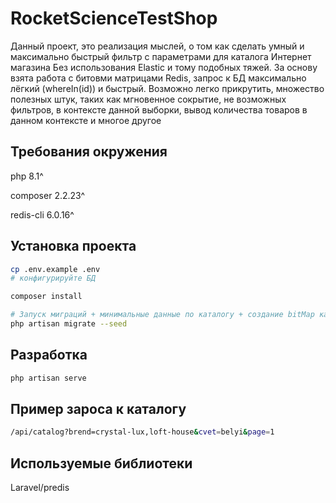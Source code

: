 
# RocketScienceTestShop
Данный проект, это реализация мыслей, о том как сделать умный и максимально быстрый фильтр с параметрами для каталога Интернет магазина
Без использования Elastic и тому подобных тяжей. За основу взята работа с битовми матрицами Redis, запрос к БД максимально лёгкий (whereIn(id))
и быстрый. Возможно легко прикрутить, множество полезных штук, таких как мгновенное сокрытие, не возможных фильтров, в контексте данной выборки, 
вывод количества товаров в данном контексте и многое другое

## Требования окружения
<p>php 8.1^</p>
<p>composer 2.2.23^</p>
<p>redis-cli 6.0.16^</p>

## Установка проекта

```bash
cp .env.example .env 
# конфигурируйте БД

composer install

# Запуск миграций + минимальные данные по каталогу + создание bitMap каталога в Redis
php artisan migrate --seed
```

## Разработка

```bash
php artisan serve
```

## Пример зароса к каталогу
```bash
/api/catalog?brend=crystal-lux,loft-house&cvet=belyi&page=1
```

## Используемые библиотеки
Laravel/predis
